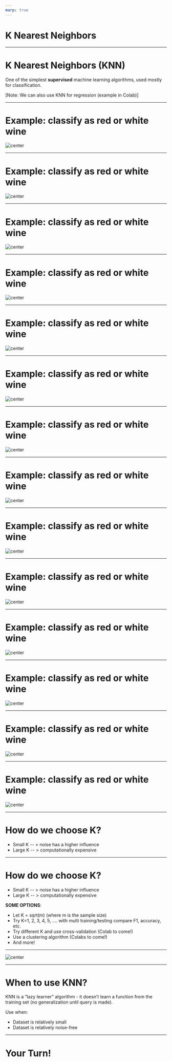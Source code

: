 ```yaml
---
marp: true
---
```


<style>
img[alt~="center"] {
  display: block;
  margin: 0 auto;
}
</style>

# K Nearest Neighbors

---


# K Nearest Neighbors (KNN)

One of the simplest **supervised** machine learning algorithms, used mostly for classification. 

[Note: We can also use KNN for regression (example in Colab)]

<!--
KNN is one of the simplest supervised machine learning algorithms. It is mostly used for classification (which we'll talk about in this lecture), but it can also be used for regression (example in Colab). 
-->


---

# Example: classify as red or white wine

![center](res/KNN02.png)

<!-- 
Let's say we have information about a particular wine's sulphur dioxide and chloride content, and we want to be able to say whether the wine is red or white. Let's approach this problem using KNN. 

Consider this graph of sulphur dioxide vs. chloride. Think of the colored dots as our training set. It is labeled, so we know whether each wine in the training set is actually red or white and the data points are colored accordingly. 

Assume we have a new wine for which we know the sulphur dioxide and chloride content (colored in grey). We want to know if it is red or white. 

The hyperparameter K denotes how many "neighbors" we should look at. In this example, assume K = 3. So we will look at the 3 nearest neighbors of the grey dot. 

Image Details:
* [KNN02.png](http://www.google.com): Copyright Google
-->

---

# Example: classify as red or white wine

![center](res/KNN03.png)

<!-- 
In this example we use simple Euclidean distance and find the three points in our training set that are nearest to the grey dot. 

Note: It is common to use other distance metrics depending on the problem. 

Image Details:
* [KNN03.png](http://www.google.com): Copyright Google
-->

---

# Example: classify as red or white wine

![center](res/KNN04.png)

<!-- 
It is clear that the unknown wine is closest to three red wines. Therefore, we would classify the grey point as red.  

Image Details:
* [KNN04.png](http://www.google.com): Copyright Google
-->

---

# Example: classify as red or white wine 

![center](res/KNN05.png)

<!-- 
Let's try another example. Again, K=3. 

Prompt the class: What about this grey point? 

Image Details:
* [KNN05.png](http://www.google.com): Copyright Google
-->

---

# Example: classify as red or white wine

![center](res/KNN06.png)

<!-- 
We see that its three nearest neighbors contain two whites and a red. What should we do? 

Image Details:
* [KNN06.png](http://www.google.com): Copyright Google
-->

---

# Example: classify as red or white wine

![center](res/KNN07.png)

<!-- 
We can simply take the majority. So we classify this point as white. 

Image Details:
* [KNN07.png](http://www.google.com): Copyright Google
-->

---

# Example: classify as red or white wine

![center](res/KNN08.png)

<!-- 
Finally, we'll do one last example when K=3. 

Two of the three nearest neighbors are red. 

Image Details:
* [KNN08.png](http://www.google.com): Copyright Google
-->

---

# Example: classify as red or white wine

![center](res/KNN09.png)

<!-- 
So we'll classify this one as red. 

Image Details:
* [KNN09.png](http://www.google.com): Copyright Google
-->

---

# Example: classify as red or white wine

![center](res/KNN10.png)

<!-- 
That looks pretty good! 

Image Details:
* [KNN10.png](http://www.google.com): Copyright Google
-->

---

# Example: classify as red or white wine

![center](res/KNN11.png)

<!-- 
Let's run through the same example with the same data points, but we'll change the hyperparameter, K. This time K = 5. 

Image Details:
* [KNN11.png](http://www.google.com): Copyright Google
-->

---

# Example: classify as red or white wine

![center](res/KNN12.png)

<!-- 
We see that the five nearest neighbors for the first data point are all red, so we classify it as red. 

Image Details:
* [KNN12.png](http://www.google.com): Copyright Google
-->

---

# Example: classify as red or white wine

![center](res/KNN13.png)

<!-- 
We see that the four of the five nearest neighbors of the second data point are white, so we classify it as white. 

Image Details:
* [KNN13.png](http://www.google.com): Copyright Google
-->

---

# Example: classify as red or white wine 

![center](res/KNN14.png)

<!-- 
We see that three of the five nearest neighbors of the third data point are white, so we classify it as white. 

Image Details:
* [KNN14.png](http://www.google.com): Copyright Google
-->

---

# Example: classify as red or white wine

![center](res/KNN15.png)

<!-- 
Interesting! We classified the third data point as red wine when K was 3, but as white wine when K was 5.

Image Details:
* [KNN15.png](http://www.google.com): Copyright Google
-->

---

# How do we choose K?

* Small K -- > noise has a higher influence
* Large K -- > computationally expensive

<!-- 
There is a balance when choosing K. If we choose K to be very small, say K=3, then outliers in our dataset may have a stronger influence over how we classify new points (i.e. noise has a strong influence). If we choose K too large, then it can be computationally expensive to find the K nearest neighbors every time we want to classify a new data point. 

Another thing to think about is the parity of K. For example, what may happen if we choose an even K for a binary classification problem? We may find that there is a tie (e.g. 2 red and 2 white in the 4 nearest neighbors of a new data point). But an even K isn't always bad. What if we had three classes - cat, dog, and pig? If we choose K=3, then we could end up with 1 cat, 1 dog, and 1 pig in the 3 nearest neighbors.

-->

---

# How do we choose K?

* Small K -- > noise has a higher influence
* Large K -- > computationally expensive

**SOME OPTIONS**:
* Let K = sqrt(m) (where m is the sample size)
* Try K=1, 2, 3, 4, 5, …. with multi training/testing compare F1, accuracy, etc.
* Try different K and use cross-validation (Colab to come!)
* Use a clustering algorithm (Colabs to come!)
* And more!

<!-- 
Here are a few of the common ways to choose K.
-->

---

![center](res/KNN16.png)

<!-- 
Here are a couple of different distance metrics you can use. 

The choice is usually dependent on the type of feature variables you have. If your features are continuous, then you may use the Euclidean distance (or Minkowski, or Manhattan). If your features are categorical, then a Hamming distance would be preferred (or cosine). 

Image Details:
* [KNN16.png](http://www.google.com): Copyright Google
-->

---

# When to use KNN?

KNN is a “lazy learner” algorithm - it doesn’t learn a function from the training set (no generalization until query is made).

Use when:
* Dataset is relatively small 
* Dataset is relatively noise-free

<!-- 
KNN doesn't learn a decision-making function from the training data. Instead, the algorithm is run each time we want to classify a new data point. 
-->

---

# Your Turn!

<!-- 
Let's take a look at the lab. 
-->
